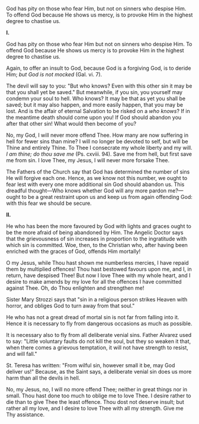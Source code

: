
God has pity on those who fear Him, but not on sinners who despise Him. To offend God because He shows us mercy, is to provoke Him in the highest degree to chastise us.

**I\.**

God has pity on those who fear Him but not on sinners who despise Him. To offend God because He shows us mercy is to provoke Him in the highest degree to chastise us.

Again, to offer an insult to God, because God is a forgiving God, is to deride Him; *but God is not mocked* (Gal. vi. 7).

The devil will say to you: \"But who knows? Even with this other sin it may be that you shall yet be saved.\" But meanwhile, if you sin, you yourself may condemn your soul to hell. Who knows? It may be that as yet you shall be saved; but it may also happen, and more easily happen, that you may be lost. And is the affair of eternal Salvation to be risked on a *who knows*? If in the meantime death should come upon you! If God should abandon you after that other sin! What would then become of you?

No, my God, I will never more offend Thee. How many are now suffering in hell for fewer sins than mine? I will no longer be devoted to self, but will be Thine and entirely Thine. To Thee I consecrate my whole liberty and my will. *I am thine; do thou save me* (Ps. cxviii. 94). Save me from hell, but first save me from sin. I love Thee, my Jesus, I will never more forsake Thee.

The Fathers of the Church say that God has determined the number of sins He will forgive each one. Hence, as we know not this number, we ought to fear lest with every one more additional sin God should abandon us. This dreadful thought—Who knows whether God will any more pardon me?—ought to be a great restraint upon us and keep us from again offending God: with this fear we should be secure.

**II\.**

He who has been the more favoured by God with lights and graces ought to be the more afraid of being abandoned by Him. The Angelic Doctor says that the grievousness of sin increases in proportion to the ingratitude with which sin is committed. Woe, then, to the Christian who, after having been enriched with the graces of God, offends Him mortally!

O my Jesus, while Thou hast shown me numberless mercies, I have repaid them by multiplied offences! Thou hast bestowed favours upon me, and I, in return, have despised Thee! But now I love Thee with my whole heart, and I desire to make amends by my love for all the offences I have committed against Thee. Oh, do Thou enlighten and strengthen me!

Sister Mary Strozzi says that \"sin in a religious person strikes Heaven with horror, and obliges God to turn away from that soul.\"

He who has not a great dread of mortal sin is not far from falling into it. Hence it is necessary to fly from dangerous occasions as much as possible.

It is necessary also to fly from all deliberate venial sins. Father Alvarez used to say: \"Little voluntary faults do not kill the soul, but they so weaken it that, when there comes a grievous temptation, it will not have strength to resist, and will fall.\"

St. Teresa has written: \"From wilful sin, however small it be, may God deliver us!\" Because, as the Saint says, a deliberate venial sin does us more harm than all the devils in hell.

No, my Jesus, no, I will no more offend Thee; neither in great things nor in small. Thou hast done too much to oblige me to love Thee. I desire rather to die than to give Thee the least offence. Thou dost not deserve insult; but rather all my love, and I desire to love Thee with all my strength. Give me Thy assistance.

